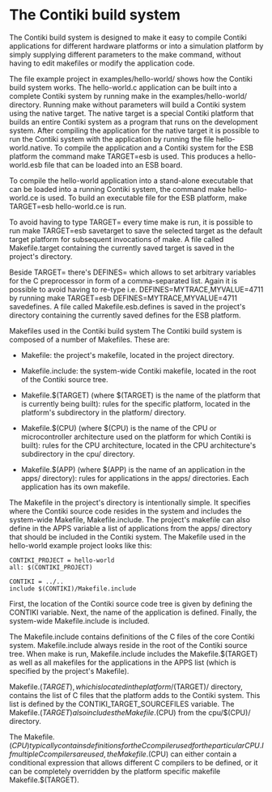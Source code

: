 The Contiki build system
========================

The Contiki build system is designed to make it easy to compile Contiki
applications for different hardware platforms or into a simulation platform by
simply supplying different parameters to the make command, without having to
edit makefiles or modify the application code.

The file example project in examples/hello-world/ shows how the Contiki build
system works. The hello-world.c application can be built into a complete
Contiki system by running make in the examples/hello-world/ directory. Running
make without parameters will build a Contiki system using the native target.
The native target is a special Contiki platform that builds an entire Contiki
system as a program that runs on the development system. After compiling the
application for the native target it is possible to run the Contiki system with
the application by running the file hello-world.native. To compile the
application and a Contiki system for the ESB platform the command make
TARGET=esb is used. This produces a hello-world.esb file that can be loaded
into an ESB board.

To compile the hello-world application into a stand-alone executable that can
be loaded into a running Contiki system, the command make hello-world.ce is
used. To build an executable file for the ESB platform, make TARGET=esb
hello-world.ce is run.

To avoid having to type TARGET= every time make is run, it is possible to run
make TARGET=esb savetarget to save the selected target as the default target
platform for subsequent invocations of make. A file called Makefile.target
containing the currently saved target is saved in the project's directory.

Beside TARGET= there's DEFINES= which allows to set arbitrary variables for the
C preprocessor in form of a comma-separated list. Again it is possible to avoid
having to re-type i.e. DEFINES=MYTRACE,MYVALUE=4711 by running make TARGET=esb
DEFINES=MYTRACE,MYVALUE=4711 savedefines. A file called Makefile.esb.defines is
saved in the project's directory containing the currently saved defines for the
ESB platform.

Makefiles used in the Contiki build system The Contiki build system is composed
of a number of Makefiles. These are:

* Makefile: the project's makefile, located in the project directory.

* Makefile.include: the system-wide Contiki makefile, located in the root of
  the Contiki source tree.

* Makefile.$(TARGET) (where $(TARGET) is the name of the platform that is
  currently being built): rules for the specific platform, located in the
  platform's subdirectory in the platform/ directory.

* Makefile.$(CPU) (where $(CPU) is the name of the CPU or microcontroller
  architecture used on the platform for which Contiki is built): rules for the
  CPU architecture, located in the CPU architecture's subdirectory in the cpu/
  directory.

* Makefile.$(APP) (where $(APP) is the name of an application in the apps/
  directory): rules for applications in the apps/ directories. Each application
  has its own makefile.

The Makefile in the project's directory is intentionally simple. It specifies
where the Contiki source code resides in the system and includes the
system-wide Makefile, Makefile.include. The project's makefile can also define
in the APPS variable a list of applications from the apps/ directory that
should be included in the Contiki system. The Makefile used in the hello-world
example project looks like this:

    CONTIKI_PROJECT = hello-world
    all: $(CONTIKI_PROJECT)

    CONTIKI = ../..
    include $(CONTIKI)/Makefile.include

First, the location of the Contiki source code tree is given by defining the
CONTIKI variable. Next, the name of the application is defined. Finally, the
system-wide Makefile.include is included.

The Makefile.include contains definitions of the C files of the core Contiki
system. Makefile.include always reside in the root of the Contiki source tree.
When make is run, Makefile.include includes the Makefile.$(TARGET) as well as
all makefiles for the applications in the APPS list (which is specified by the
project's Makefile).

Makefile.$(TARGET), which is located in the platform/$(TARGET)/ directory,
contains the list of C files that the platform adds to the Contiki system. This
list is defined by the CONTIKI_TARGET_SOURCEFILES variable. The
Makefile.$(TARGET) also includes the Makefile.$(CPU) from the cpu/$(CPU)/
directory.

The Makefile.$(CPU) typically contains definitions for the C compiler used for
the particular CPU. If multiple C compilers are used, the Makefile.$(CPU) can
either contain a conditional expression that allows different C compilers to be
defined, or it can be completely overridden by the platform specific makefile
Makefile.$(TARGET).
